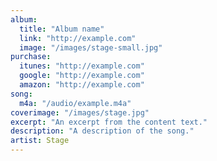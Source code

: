 ```yaml
---
album:
  title: "Album name"
  link: "http://example.com"
  image: "/images/stage-small.jpg"
purchase:
  itunes: "http://example.com"
  google: "http://example.com"
  amazon: "http://example.com"
song:
  m4a: "/audio/example.m4a"
coverimage: "/images/stage.jpg"
excerpt: "An excerpt from the content text."
description: "A description of the song."
artist: Stage
---
```

